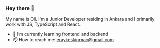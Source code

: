 ### Hey there 👋

My name is Oli. I'm a Junior Developer residing in Ankara and I primarily work with JS, TypeScript and React.

- 🌱 I’m currently learning frontend and backend
- 📫 How to reach me: [eraykeskinmac@gmail.com](mailto:eraykeskinmac@gmail.com)
